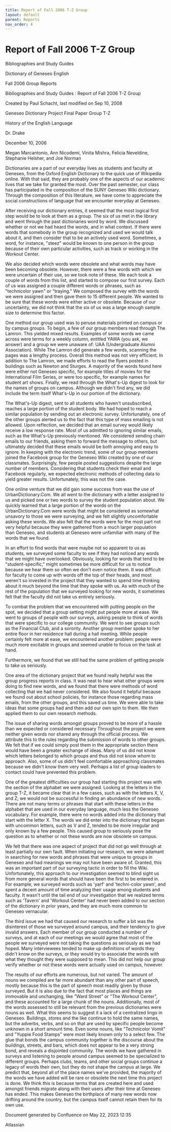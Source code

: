 ```yaml
---
title: Report of Fall 2006 T-Z Group
layout: default
parent: Reports
nav_order: 4
---
```


# Report of Fall 2006 T-Z Group

Bibliographies and Study Guides

Dictionary of Geneseo English

Fall 2006 Group Reports

Bibliographies and Study Guides : Report of Fall 2006 T-Z Group

Created by  Paul Schacht, last modified on Sep 10, 2008

Geneseo Dictionary Project Final Paper Group T-Z

History of the English Language

Dr. Drake

December 10, 2006

Megan Marcantonio, Ann Nicodemi, Vinita Mishra, Felicia Neveldine, Stephanie Helsher, and Joe Norman

Dictionaries are a part of our everyday lives as students and faculty at Geneseo, from the Oxford English Dictionary to the quick use of Wikipedia online. With that said, they are probably one of the aspects of our academic lives that we take for granted the most.  Over the past semester, our class has participated in the composition of the SUNY Geneseo Wiki dictionary.  Through the composition of this literature, we have come to appreciate the social constructions of language that we encounter everyday at Geneseo.

After receiving our dictionary entries, it seemed that the most logical first step would be to look at them as a group.  The six of us met in the library and went through the past dictionaries word by word.  We discussed whether or not we had heard the words, and in what context.  If there were words that somebody in the group recognized and used we would talk about it, and then consider that to be an actively used word. Sometimes, a word, for instance, &quot;steez&quot; would be known to one person in the group because of their own particular activities, such as track or working in the Workout Center.  

We also decided which words were obsolete and what words may have been becoming obsolete.  However, there were a few words with which we were uncertain of their use, so we took note of these. We each took a couple of words from this list, and started to compose our first survey.  Each of us was assigned a couple different words or phrases, such as &quot;technicolor yawn&quot; or &quot;traying.&quot;  We composed the survey with the words we were assigned and then gave them to 15 different people.  We wanted to be sure that these words were either active or obsolete.  Because of our uncertainty, we did not think that the six of us was a large enough sample size to determine this factor.

One method our group used was to peruse materials printed on campus or by campus groups. To begin, a few of our group members read through The Lamron. This yielded mixed results. Examples of some words we came across were terms for a weekly column, entitled YAWA (you ask, we answer) and a group we were unaware of: UAA (Undergraduate Alumni Association). While The Lamron did generate a few words, scanning the pages was a lengthy process. Overall this method was not very efficient. In addition to The Lamron, we made efforts to read the flyers posted in buildings such as Newton and Sturges. A majority of the words found here were either not Geneseo specific, for example titles of movies for the International Film Series, or were too specific, for example names for student art shows. Finally, we read through the What's-Up digest to look for the names of groups on campus. Although we didn't find any, we did include the term itself What's-Up in our portion of the dictionary.

The What's-Up digest, sent to all students who haven't unsubscribed, reaches a large portion of the student body. We had hoped to reach a similar population by sending out an electronic survey. Unfortunately, one of the other groups alerted us to the fact that this type of mass emailing is not allowed. Upon reflection, we decided that an email survey would likely receive a low response rate. Most of us admitted to ignoring similar emails, such as the What's-Up previously mentioned. We considered sending chain emails to our friends, asking them to forward the message to others, but ultimately decided that these emails would be both annoying and easy to ignore. In keeping with the electronic trend, some of our group members joined the Facebook group for the Geneseo Wiki created by one of our classmates. Surprisingly, few people posted suggestions despite the large number of members. Considering that students check their email and Facebook regularly, we expected electronic methods of collecting data to yield greater results. Unfortunately, this was not the case.

One online venture that we did gain some success from was the use of UrbanDictionary.Com. We all went to the dictionary with a letter assigned to us and picked one or two words to survey the student population about. We quickly learned that a large portion of the words on the UrbanDictionary.Com were words that might be considered as somewhat unsavory to those we were surveying, and we felt slightly uncomfortable asking these words. We also felt that the words were for the most part not very helpful because they were gathered from a much larger population than Geneseo, and students at Geneseo were unfamiliar with many of the words that we found.

In an effort to find words that were maybe not so apparent to us as students, we surveyed some faculty to see if they had noticed any words that we might have overlooked. Obviously, looking for words that tend to be &quot;student-specific,&quot; might sometimes be more difficult for us to notice because we hear them so often we don't even notice them. It was difficult for faculty to come up with words off the top of their heads, and most weren't so invested in the project that they wanted to spend time thinking about it much beyond the time that they spoke with us. As with much of the rest of the population that we surveyed looking for new words, it sometimes felt that the faculty did not take us entirely seriously. 

To combat the problem that we encountered with putting people on the spot, we decided that a group setting might put people more at ease. We went to groups of people with our surveys, asking people to think of words that were specific to our college community. We went to see groups such as the Financial Club, and a sorority. Another group member spoke to her entire floor in her residence hall during a hall meeting. While people certainly felt more at ease, we encountered another problem: people were much more excitable in groups and seemed unable to focus on the task at hand. 

Furthermore, we found that we still had the same problem of getting people to take us seriously. 

One area of the dictionary project that we found really helpful was the group progress reports in class. It was neat to hear what other groups were doing to find new words, and we found that there were methods of word collecting that we had never considered. We also found it helpful because we found out about school policies, for instance those regarding mass emails, from the other groups, and this saved us time. We were able to take ideas that some groups had and then add our own spin to them. We then applied them to our own research methods. 

The issue of sharing words amongst groups proved to be more of a hassle than we expected or considered necessary Throughout the project we were neither given words nor shared any through the official process. We attribute this to the rules regarding the submission of words to other groups. We felt that if we could simply post them in the appropriate section there would have been a greater exchange of ideas. Many of us did not know which letters belonged to which groups and thus did not know whom to approach. Also, some of us didn't feel comfortable approaching classmates because we didn't know them very well. Perhaps a list of group leaders to contact could have prevented this problem. 

One of the greatest difficulties our group had starting this project was with the section of the alphabet we were assigned.  Looking at the letters in the group T-Z, it became clear that in a few cases, such as with the letters X, V, and Z; we would not be successful in finding an abundance of new words.  There are not many terms or phrases that start with these letters in the alphabet that are used in our everyday language, much less the Geneseo vocabulary.  For example, there were no words added into the dictionary that start with the letter X.  The words we did enter into the dictionary that began with uncommon letters, such as V and Z, tended to be more irregular and only known by a few people. This caused group to seriously pose the question as to whether or not these words are now obsolete on campus.

We felt that there was one aspect of project that did not go well through at least partially our own fault. When initiating our research, we were adamant in searching for new words and phrases that were unique to groups in Geneseo and had meanings we may not have been aware of.  Granted, this was an important part of our surveying tactic in order to fill the Wiki.  Unfortunately, this approach to our investigation seemed to blind sight us from more general words that should have been the first to be entered in.  For example, we surveyed words such as 'yarf' and 'techni-color yawn', and spent a decent amount of time analyzing their usage among students and faculty.  It wasn't until the tail end of our investigation that we realized terms such as  'Tavern' and 'Workout Center' had never been added to our section of the dictionary in prior years, and they are much more common to Geneseo vernacular.   

The third issue we had that caused our research to suffer a bit was the disinterest of those we surveyed around campus, and their tendency to give invalid answers.  Each member of our group conducted a number of surveys, and at each of our meetings we would agree that most of the people we surveyed were not taking the questions as seriously as we had hoped.  Many interviewees tended to make up definitions of words they didn't know on the surveys, or they would try to associate the words with what they thought they were supposed to mean.  This did not help our group verify whether or not these words were actually used on campus, however.  

The results of our efforts are numerous, but not varied. The amount of nouns we compiled are far more abundant than any other part of speech, mostly because this is the part of speech most readily given by those surveyed. But it is also due to the fact that most places and things are immovable and unchanging, like &quot;Ward Street&quot; or &quot;The Workout Center&quot;, and these accounted for a large chunk of the nouns. Additionally, most of the words assessed to still be relevant from the previous dictionaries were nouns as well. What this seems to suggest it a lack of a centralized lingo in Geneseo. Buildings, stores and the like continue to hold the same names, but the adverbs, verbs, and so on that are used by specific people become unknown in a short amount time. Even some nouns, like &quot;Technicolor Vomit&quot; and &quot;Yuppie Food Stamps&quot; were most likely known only to a select few. The glue that bonds the campus community together is the discourse about the buildings, streets, and bars, which does not appear to be a very strong bond, and reveals a disjointed community.  The words we have gathered in surveys and listening to people around campus seemed to be specialized to different groups. Perhaps clubs, teams, and other social groups continue a legacy of words their own, but they do not shape the campus at large. We predict that, beyond all of the place names we've provided, the majority of the words we have added will be rare or obsolete the next time this project is done. We think this is because terms that are created here and used amongst friends migrate along with their users after their time at Geneseo has ended. This makes Geneseo the birthplace of many new words now drifting around the country, but the campus itself cannot retain them for its own use.

Document generated by Confluence on May 22, 2023 12:35

Atlassian
